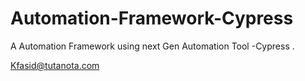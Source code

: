 # Automation-Framework-Cypress

A Automation Framework using next Gen Automation Tool -Cypress .

Kfasid@tutanota.com
